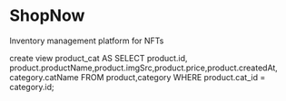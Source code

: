 # ShopNow
Inventory management platform for NFTs 


create view product_cat
AS
SELECT product.id, product.productName,product.imgSrc,product.price,product.createdAt, category.catName FROM product,category WHERE product.cat_id = category.id;